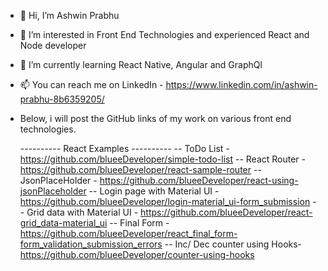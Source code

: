 - 👋 Hi, I’m Ashwin Prabhu
- 👀 I’m interested in Front End Technologies and experienced React and Node developer
- 🌱 I’m currently learning React Native, Angular and GraphQl
- 📫 You can reach me on LinkedIn - https://www.linkedin.com/in/ashwin-prabhu-8b6359205/  
- Below, i will post the GitHub links of my work on various front end technologies. 


  ---------- React Examples ----------
-- ToDo List - https://github.com/blueeDeveloper/simple-todo-list
-- React Router - https://github.com/blueeDeveloper/react-sample-router
-- JsonPlaceHolder - https://github.com/blueeDeveloper/react-using-jsonPlaceholder
-- Login page with Material UI - https://github.com/blueeDeveloper/login-material_ui-form_submission
-- Grid data with Material UI - https://github.com/blueeDeveloper/react-grid_data-material_ui
-- Final Form - https://github.com/blueeDeveloper/react_final_form-form_validation_submission_errors
-- Inc/ Dec counter using Hooks- https://github.com/blueeDeveloper/counter-using-hooks
